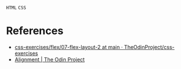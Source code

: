 `HTML` `CSS`
# References
* [css-exercises/flex/07-flex-layout-2 at main · TheOdinProject/css-exercises](https://github.com/TheOdinProject/css-exercises/tree/main/flex/07-flex-layout-2)
* [Alignment | The Odin Project](https://www.theodinproject.com/lessons/foundations-alignment)
